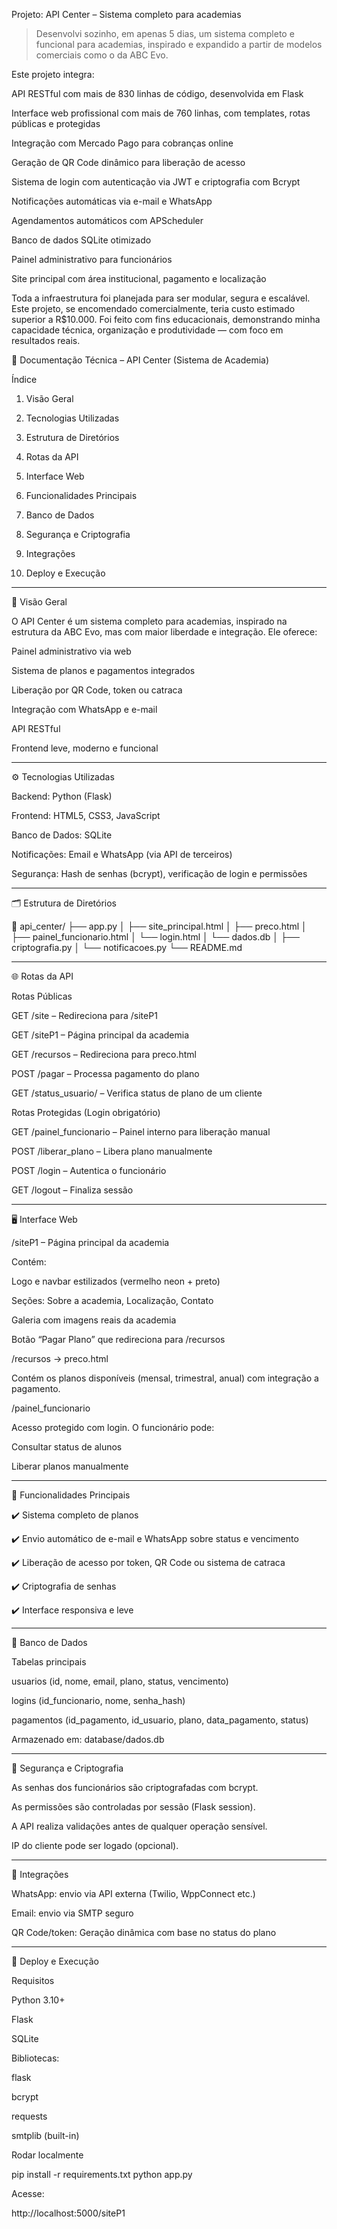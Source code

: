 Projeto: API Center – Sistema completo para academias

> Desenvolvi sozinho, em apenas 5 dias, um sistema completo e funcional para academias, inspirado e expandido a partir de modelos comerciais como o da ABC Evo.

Este projeto integra:

API RESTful com mais de 830 linhas de código, desenvolvida em Flask

Interface web profissional com mais de 760 linhas, com templates, rotas públicas e protegidas

Integração com Mercado Pago para cobranças online

Geração de QR Code dinâmico para liberação de acesso

Sistema de login com autenticação via JWT e criptografia com Bcrypt

Notificações automáticas via e-mail e WhatsApp

Agendamentos automáticos com APScheduler

Banco de dados SQLite otimizado

Painel administrativo para funcionários

Site principal com área institucional, pagamento e localização


Toda a infraestrutura foi planejada para ser modular, segura e escalável. Este projeto, se encomendado comercialmente, teria custo estimado superior a R$10.000. Foi feito com fins educacionais, demonstrando minha capacidade técnica, organização e produtividade — com foco em resultados reais.

📘 Documentação Técnica – API Center (Sistema de Academia)

Índice

1. Visão Geral


2. Tecnologias Utilizadas


3. Estrutura de Diretórios


4. Rotas da API


5. Interface Web


6. Funcionalidades Principais


7. Banco de Dados


8. Segurança e Criptografia


9. Integrações


10. Deploy e Execução




---

📌 Visão Geral

O API Center é um sistema completo para academias, inspirado na estrutura da ABC Evo, mas com maior liberdade e integração. Ele oferece:

Painel administrativo via web

Sistema de planos e pagamentos integrados

Liberação por QR Code, token ou catraca

Integração com WhatsApp e e-mail

API RESTful

Frontend leve, moderno e funcional



---

⚙️ Tecnologias Utilizadas

Backend: Python (Flask)

Frontend: HTML5, CSS3, JavaScript

Banco de Dados: SQLite

Notificações: Email e WhatsApp (via API de terceiros)

Segurança: Hash de senhas (bcrypt), verificação de login e permissões



---

🗂 Estrutura de Diretórios

📁 api_center/
├── app.py
│   ├── site_principal.html
│   ├── preco.html
│   ├── painel_funcionario.html
│   └── login.html
│   └── dados.db
│   ├── criptografia.py
│   └── notificacoes.py
    └── README.md


---

🌐 Rotas da API

Rotas Públicas

GET /site – Redireciona para /siteP1

GET /siteP1 – Página principal da academia

GET /recursos – Redireciona para preco.html

POST /pagar – Processa pagamento do plano

GET /status_usuario/<id> – Verifica status de plano de um cliente


Rotas Protegidas (Login obrigatório)

GET /painel_funcionario – Painel interno para liberação manual

POST /liberar_plano – Libera plano manualmente

POST /login – Autentica o funcionário

GET /logout – Finaliza sessão



---

🖥 Interface Web

/siteP1 – Página principal da academia

Contém:

Logo e navbar estilizados (vermelho neon + preto)

Seções: Sobre a academia, Localização, Contato

Galeria com imagens reais da academia

Botão “Pagar Plano” que redireciona para /recursos


/recursos → preco.html

Contém os planos disponíveis (mensal, trimestral, anual) com integração a pagamento.

/painel_funcionario

Acesso protegido com login. O funcionário pode:

Consultar status de alunos

Liberar planos manualmente



---

🔑 Funcionalidades Principais

✔️ Sistema completo de planos

✔️ Envio automático de e-mail e WhatsApp sobre status e vencimento

✔️ Liberação de acesso por token, QR Code ou sistema de catraca

✔️ Criptografia de senhas

✔️ Interface responsiva e leve



---

🧠 Banco de Dados

Tabelas principais

usuarios (id, nome, email, plano, status, vencimento)

logins (id_funcionario, nome, senha_hash)

pagamentos (id_pagamento, id_usuario, plano, data_pagamento, status)


Armazenado em: database/dados.db


---

🔐 Segurança e Criptografia

As senhas dos funcionários são criptografadas com bcrypt.

As permissões são controladas por sessão (Flask session).

A API realiza validações antes de qualquer operação sensível.

IP do cliente pode ser logado (opcional).



---

📡 Integrações

WhatsApp: envio via API externa (Twilio, WppConnect etc.)

Email: envio via SMTP seguro

QR Code/token: Geração dinâmica com base no status do plano



---

🚀 Deploy e Execução

Requisitos

Python 3.10+

Flask

SQLite

Bibliotecas:

flask

bcrypt

requests

smtplib (built-in)



Rodar localmente

pip install -r requirements.txt
python app.py

Acesse:

http://localhost:5000/siteP1

